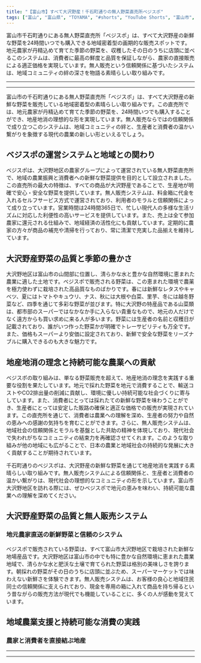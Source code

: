 ```yaml
---
title: "【富山市】すべて大沢野産！千石町通りの無人野菜直売所ベジスポ"
tags: ["富山", "富山県", "TOYAMA", "#shorts", "YouTube Shorts", "富山市", "富山市観光", "富山市グルメ", "富山駅", "富山観光", "富山旅行", "北陸観光", "日本海", "立山黒部", "動画", "ショート動画", "富山県の観光スポット", "富山県でおすすめの場所", "富山県の名所", "富山県の見どころ", "富山県のグルメ", "富山県の文化", "富山県の自然", "富山県のイベント"]
---
```


富山市千石町通りにある無人野菜直売所「ベジスポ」は、すべて大沢野産の新鮮な野菜を24時間いつでも購入できる地域密着型の画期的な販売スポットです。地元農家が丹精込めて育てた季節の野菜を、収穫したその日のうちに店頭に並べるこのシステムは、消費者に最高の鮮度と品質を保証しながら、農家の直接販売による適正価格を実現しています。無人販売という信頼関係に基づいたシステムは、地域コミュニティの絆の深さを物語る素晴らしい取り組みです。

---

<!-- 🎥 YouTube動画埋め込み -->
<!-- No YouTube URL provided -->

---

富山市の千石町通りにある無人野菜直売所「ベジスポ」は、すべて大沢野産の新鮮な野菜を販売している地域密着型の素晴らしい取り組みです。この直売所では、地元農家が丹精込めて育てた季節の野菜を、24時間いつでも購入することができ、地産地消の理想的な形を実現しています。無人販売ならではの信頼関係で成り立つこのシステムは、地域コミュニティの絆と、生産者と消費者の温かい繋がりを象徴する現代の農業の新しい形といえるでしょう。

## ベジスポの運営システムと地域との関わり

ベジスポは、大沢野地区の農家グループによって運営されている無人野菜直売所で、地域の農業振興と消費者への新鮮な野菜提供を目的として設立されました。この直売所の最大の特徴は、すべての商品が大沢野産であることで、生産地が明確で安心・安全な野菜を提供しています。無人販売システムは、料金箱に代金を入れるセルフサービス方式で運営されており、利用者のモラルと信頼関係によって成り立っています。営業時間は24時間365日で、忙しい現代人の多様な生活リズムに対応した利便性の高いサービスを提供しています。また、売上は全て参加農家に還元される仕組みで、地域経済の活性化にも貢献しています。定期的に農家の方々が商品の補充や清掃を行っており、常に清潔で充実した品揃えを維持しています。

## 大沢野産野菜の品質と季節の豊かさ

大沢野地区は富山市の山間部に位置し、清らかな水と豊かな自然環境に恵まれた農業に適した土地です。ベジスポで販売される野菜は、この恵まれた環境で農薬を極力使わずに栽培された高品質なものばかりです。春には新鮮なレタスやキャベツ、夏にはトマトやキュウリ、ナス、秋には大根や白菜、里芋、冬には越冬野菜など、四季を通じて多彩な野菜が並びます。特に大沢野の特産品である山菜類は、都市部のスーパーではなかなか手に入らない貴重なもので、地元の人だけでなく遠方からも買い求めに来る人が多います。野菜には生産者の名前と収穫日が記載されており、誰がいつ作った野菜かが明確でトレーサビリティも万全です。また、価格もスーパーより安価に設定されており、新鮮で安全な野菜をリーズナブルに購入できるのも大きな魅力です。

## 地産地消の理念と持続可能な農業への貢献

ベジスポの取り組みは、単なる野菜販売を超えて、地産地消の理念を実践する重要な役割を果たしています。地元で採れた野菜を地元で消費することで、輸送コストやCO2排出量の削減に貢献し、環境に優しい持続可能な社会づくりに寄与しています。また、消費者にとっては採れたての新鮮な野菜を味わうことができ、生産者にとっては安定した販路の確保と適正な価格での販売が実現されています。この直売所を通じて、消費者は農業への理解を深め、生産者の努力や自然の恵みへの感謝の気持ちを育むことができます。さらに、無人販売システムは、地域社会の信頼関係とモラルを基盤とした共助の精神を体現しており、現代社会で失われがちなコミュニティの結束力を再確認させてくれます。このような取り組みが他の地域にも広がることで、日本の農業と地域社会の持続的な発展に大きく貢献することが期待されています。

千石町通りのベジスポは、大沢野産の新鮮な野菜を通じて地産地消を実践する素晴らしい取り組みです。無人販売システムによる信頼関係と、生産者と消費者の温かい繋がりは、現代社会の理想的なコミュニティの形を示しています。富山市大沢野地区を訪れる際には、ぜひベジスポで地元の恵みを味わい、持続可能な農業への理解を深めてください。

## 大沢野産野菜の品質と無人販売システム

### 地元農家直送の新鮮野菜と信頼のシステム

ベジスポで販売されている野菜は、すべて富山市大沢野地区で栽培された新鮮な地場産品です。大沢野地区は富山市の中でも特に豊かな自然環境に恵まれた農業地域で、清らかな水と肥沃な土壌で育てられた野菜は格別の美味しさを誇ります。朝採れの野菜がその日のうちに店頭に並ぶため、スーパーマーケットでは味わえない新鮮さを体験できます。無人販売システムは、お客様の良心と地域住民同士の信頼関係に支えられており、現金を専用の箱に入れて商品を持ち帰るという昔ながらの販売方法が現代でも機能していることに、多くの人が感動を覚えています。

## 地域農業支援と持続可能な消費の実践

### 農家と消費者を直接結ぶ地産

---

<!-- 🗺 Googleマップ（自動表示: page.tsxで地域名から自動生成） -->

<!-- 📍 宿泊リンク（自動表示: page.tsxで地域別リンクを自動生成）
     - タイトルから地域名を抽出
     - JTB / 楽天トラベル / じゃらん / 一休.com 対応
     - 環境変数でプロバイダー切替可能
-->

<!-- 📚 関連記事（自動表示: page.tsxで同カテゴリから2件自動選択） -->

<!-- 🏷️ タグ（自動表示: page.tsxで記事最下部に自動配置） -->

---

<!--
【記事文字数ルール】
- 基本文字数: 最低1000文字以上
- 推奨文字数: 1000〜1500文字（スマホ読みやすさ最優先）
- 上限なし: 情報量的に必要な場合は1500文字や2000文字を超えても良い
- 判断基準: 読者にとって価値ある情報を過不足なく提供できる文字数

【記事構成の最終形】
1. タイトル・動画・本文
2. まとめ
3. Googleマップ（見出しなし、マップのみ自動表示）
4. **宿泊リンク（地域別自動生成）** ← 2025年10月7日追加
5. 関連記事（H3、同カテゴリから2件自動選択）
6. タグ（記事最下部に自動表示）
7. ナビゲーションボタン

【宿泊リンクシステム仕様】
- タイトルから地域名を自動抽出（【〇〇市】形式優先）
- 北陸地方地域辞書: 富山/石川/福井の主要都市対応
- 対応プロバイダー: JTB（既定）/ 楽天トラベル / じゃらん / 一休.com
- 環境変数で切替: NEXT_PUBLIC_DEFAULT_TRAVEL_PROVIDER
- URLテンプレート: 地域名自動エンコード + アフィリエイトID挿入
- 配置位置: Googleマップ直後、関連記事より前

【自動生成セクション】
※以下はpage.tsxで自動生成されるため、記事本文には含めない
- Googleマップ: タイトル【】内の地域名から生成
- 宿泊リンク: 地域名抽出 → Deeplink生成 → スタイル適用
- 関連記事: 同カテゴリから2件を自動選択・リンク化
- タグ: 記事データから最下部に自動配置

【削除済みセクション】
※アクセス方法・周辺情報・公式リンクセクションは不要（2025年10月5日削除）

【AdSense・アフィリエイト】
- Google AdSense: 全ページ自動読み込み（layout.tsx）
- アフィリエイトスクリプト: AffilScript（layout.tsx）
- data-affil属性での動的リンク変換機能あり（現在は宿泊リンクで代替）

【最終更新】2025年10月7日 - 地域別宿泊リンク自動生成システム実装
-->
